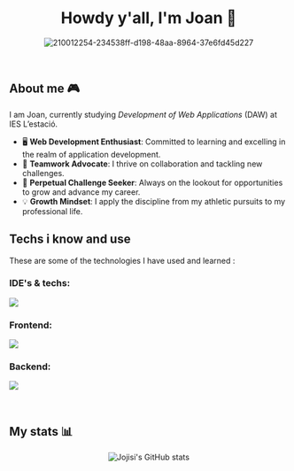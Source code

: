 <div align="center">
  <h1 align="center">Howdy y'all, I'm Joan 🗿</h1>
  
![210012254-234538ff-d198-48aa-8964-37e6fd45d227](https://github.com/Jojisi/Jojisi/assets/116123535/8eae716d-b2e1-4cdb-872b-48d857f33b27)


</div>

</br>

## About me 🎮

I am Joan, currently studying _Development of Web Applications_ (DAW) at IES L’estació.

- 🖥️ **Web Development Enthusiast**: Committed to learning and excelling in the realm of application development.
- 👐 **Teamwork Advocate**: I thrive on collaboration and tackling new challenges.
- 🌱 **Perpetual Challenge Seeker**: Always on the lookout for opportunities to grow and advance my career.
- 💡 **Growth Mindset**: I apply the discipline from my athletic pursuits to my professional life.

## Techs i know and use
These are some of the technologies I have used and learned :

### IDE's & techs:
<p align="left">
  <a href="https://skillicons.dev">
    <img src="https://skillicons.dev/icons?i=vscode,git,github,docker,eclipse" /> 
  </a>
</p>

### Frontend:
<p align="left">
  <a href="https://skillicons.dev">
    <img src="https://skillicons.dev/icons?i=bootstrap,jquery,js,css" />
  </a>
</p>

### Backend:
<p align="left">
  <a href="https://skillicons.dev">
    <img src="https://skillicons.dev/icons?i=php,mysql,mongo" />
  </a>
</p>
</br>

## My stats 📊

<div align="center">

   ![Jojisi's GitHub stats](https://github-readme-stats.vercel.app/api?username=jojisi&count_private=true&show_icons=true&hide_title=true&theme=radical&include_all_commits=true)  </a>




</div>
